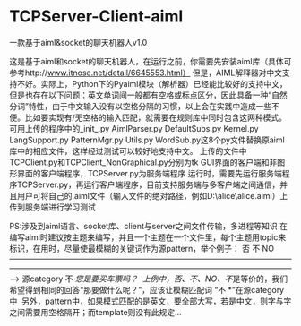# TCPServer-Client-aiml
一款基于aiml&socket的聊天机器人v1.0

这是基于aiml和socket的聊天机器人，在运行之前，你需要先安装aiml库（具体可参考http://www.itnose.net/detail/6645553.html）
但是，AIML解释器对中文支持不好。实际上，Python下的Pyaiml模块（解析器）已经能比较好的支持中文，但是也存在以下问题：英文单词间一般都有空格或标点区分，因此具备一种“自然分词”特性，由于中文输入没有以空格分隔的习惯，以上会在实践中造成一些不便。比如要实现有/无空格的输入匹配，就需要在规则库中同时包含这两种模式。可用上传的程序中的_init_.py AimlParser.py DefaultSubs.py Kernel.py LangSupport.py PatternMgr.py Utils.py WordSub.py这8个py文件替换原aiml库中的相应文件，这样经过测试可以较好地支持中文。
上传的文件中TCPClient.py和TCPClient_NonGraphical.py分别为tk GUI界面的客户端和非图形界面的客户端程序，TCPServer.py为服务端程序
运行时，需要先运行服务端程序TCPServer.py，再运行客户端程序，目前支持服务端与多客户端之间通信，并且用户可将自己的.aiml文件（输入文件的绝对路径，例如D:\alice\alice.aiml）上传到服务端进行学习测试

PS:涉及到aiml语言、socket库、client与server之间文件传输，多进程等知识
在编写aiml时建议按主题来编写，并且一个主题在一个文件里，每个主题用topic来标识，在用<srai>时，尽量使最模糊的关键词作为源pattern，举个例子：
  <category><pattern>否</pattern><template><srai>不 *</srai> </template> </category>
	<category><pattern>不</pattern><template><srai>不 *</srai> </template> </category>
	<category><pattern>NO</pattern><template><srai>不 *</srai> </template> </category>
	<category>  ——————————————————————————————————————————————————————————————————————————> 源category
		<pattern>不 *</pattern>
		<that>您是要买车票吗？</that>
		<template>
			那要做什么呢？
		</template>
	</category>
  上例中，否、不、NO、不*是等价的，我们希望得到相同的回答“那要做什么呢？”，应该让模糊匹配词 “不 *”在源category中
  另外，pattern中，如果模式匹配的是英文，要全部大写，若是中文，则字与字之间需要用空格隔开；而template则没有此规定...
